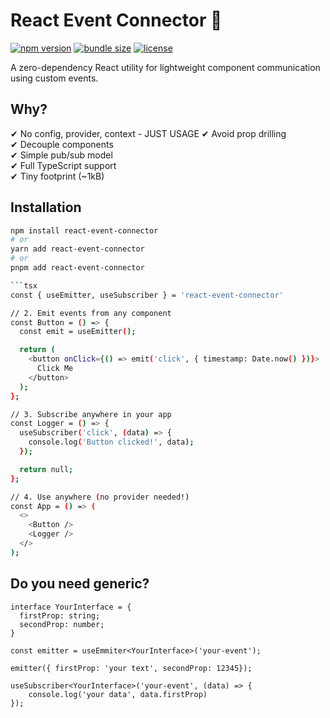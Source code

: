# React Event Connector 🔌

[![npm version](https://img.shields.io/npm/v/react-event-connector)](https://www.npmjs.com/package/react-event-connector)
[![bundle size](https://img.shields.io/bundlephobia/minzip/react-event-connector)](https://bundlephobia.com/package/react-event-connector)
[![license](https://img.shields.io/npm/l/react-event-connector)](https://github.com/nazamov/react-event-connector/blob/main/LICENSE)

A zero-dependency React utility for lightweight component communication using custom events.

## Why?

✔ No config, provider, context - JUST USAGE
✔ Avoid prop drilling  
✔ Decouple components  
✔ Simple pub/sub model  
✔ Full TypeScript support  
✔ Tiny footprint (~1kB)

## Installation

````bash
npm install react-event-connector
# or
yarn add react-event-connector
# or
pnpm add react-event-connector

```tsx
const { useEmitter, useSubscriber } = 'react-event-connector'

// 2. Emit events from any component
const Button = () => {
  const emit = useEmitter();

  return (
    <button onClick={() => emit('click', { timestamp: Date.now() })}>
      Click Me
    </button>
  );
};

// 3. Subscribe anywhere in your app
const Logger = () => {
  useSubscriber('click', (data) => {
    console.log('Button clicked!', data);
  });

  return null;
};

// 4. Use anywhere (no provider needed!)
const App = () => (
  <>
    <Button />
    <Logger />
  </>
);
````

## Do you need generic?

```tsx
interface YourInterface = {
  firstProp: string;
  secondProp: number;
}

const emitter = useEmmiter<YourInterface>('your-event');

emitter({ firstProp: 'your text', secondProp: 12345});

useSubscriber<YourInterface>('your-event', (data) => {
    console.log('your data', data.firstProp)
});
```
